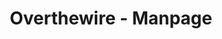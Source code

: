 ---
title : "Overthewire - Manpage"
layout : category
permalink : /categories/Wargame/overthewire/manpage/
author_profile : true
taxonomy : Manpage
---